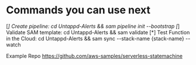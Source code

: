 Commands you can use next
=========================
[*] Create pipeline: cd Untappd-Alerts && sam pipeline init --bootstrap
[*] Validate SAM template: cd Untappd-Alerts && sam validate
[*] Test Function in the Cloud: cd Untappd-Alerts && sam sync --stack-name {stack-name} --watch


Example Repo
https://github.com/aws-samples/serverless-statemachine
